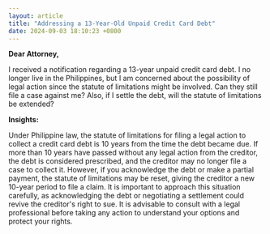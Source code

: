 ```yaml
---
layout: article
title: "Addressing a 13-Year-Old Unpaid Credit Card Debt"
date: 2024-09-03 18:10:23 +0800
---
```


<p><strong>Dear Attorney,</strong></p><p>I received a notification regarding a 13-year unpaid credit card debt. I no longer live in the Philippines, but I am concerned about the possibility of legal action since the statute of limitations might be involved. Can they still file a case against me? Also, if I settle the debt, will the statute of limitations be extended?</p><p><strong>Insights:</strong></p><p>Under Philippine law, the statute of limitations for filing a legal action to collect a credit card debt is 10 years from the time the debt became due. If more than 10 years have passed without any legal action from the creditor, the debt is considered prescribed, and the creditor may no longer file a case to collect it. However, if you acknowledge the debt or make a partial payment, the statute of limitations may be reset, giving the creditor a new 10-year period to file a claim. It is important to approach this situation carefully, as acknowledging the debt or negotiating a settlement could revive the creditor's right to sue. It is advisable to consult with a legal professional before taking any action to understand your options and protect your rights.</p>